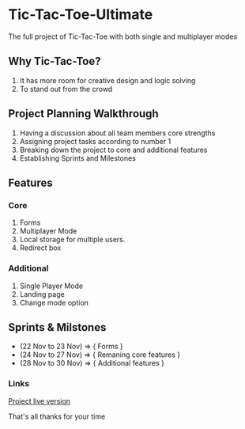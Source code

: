 # Tic-Tac-Toe-Ultimate

The full project of Tic-Tac-Toe with both single and multiplayer modes 

## Why Tic-Tac-Toe?

1. It has more room for creative design and logic solving
2. To stand out from the crowd 

## Project Planning Walkthrough

 1. Having a discussion about all team members core strengths
2. Assigning project tasks according to number 1
3. Breaking down the project to core and additional features
4. Establishing Sprints and Milestones 

## Features
### Core
1. Forms
2. Multiplayer Mode 
3. Local storage for multiple users.
4. Redirect box

### Additional
1. Single Player Mode 
2. Landing page 
3. Change mode option

## Sprints & Milstones

* (22 Nov to 23 Nov) => { Forms }
* (24 Nov to 27 Nov) => { Remaning core features }
*  (28 Nov to 30 Nov) => { Additional features }

### Links
[Project live version](https://github.com/AyaMohamed1/Tic-Tac-Toe-Ultimate)

That's all thanks for your time

